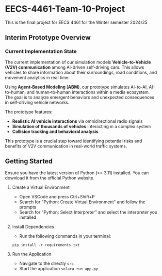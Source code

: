 # EECS-4461-Team-10-Project
This is the final project for EECS 4461 for the Winter semester 2024/25  

## Interim Prototype Overview
### **Current Implementation State**
The current implementation of our simulation models **Vehicle-to-Vehicle (V2V) communication** among AI-driven self-driving cars. This allows vehicles to share information about their surroundings, road conditions, and movement analytics in real time. 

Using **Agent-Based Modeling (ABM)**, our prototype simulates AI-to-AI, AI-to-human, and human-to-human interactions within a media ecosystem. The goal is to analyze emergent behaviors and unexpected consequences in self-driving vehicle networks. 

The prototype features:
- **Realistic AI vehicle interactions** via omnidirectional radio signals
- **Simulation of thousands of vehicles** interacting in a complex system
- **Collision tracking and behavioral analysis**

This prototype is a crucial step toward identifying potential risks and benefits of V2V communication in real-world traffic systems.

## Getting Started
Ensure you have the latest version of Python (>= 3.11) installed. You can download it from the official Python website.

1. Create a Virtual Environment
    - Open VSCode and press Ctrl+Shift+P
    - Search for "Python: Create Virtual Environment" and follow the prompts
    - Search for "Python: Select Interpreter" and select the interpreter you installed

2. Install Dependencies
    - Run the following commands in your terminal:

    ```
    pip install -r requirements.txt
    ```

3. Run the Application
    - Navigate to the directly `src`
    - Start the application `solara run app.py`